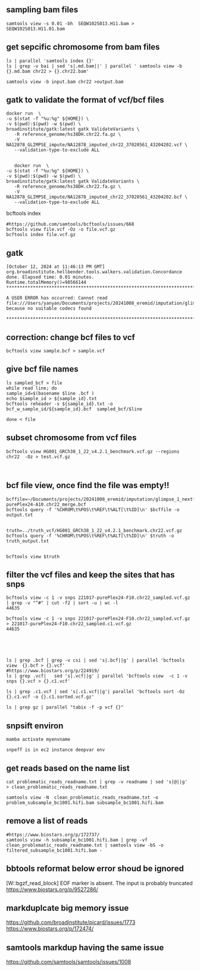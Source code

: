 

## sampling bam files
```
samtools view -s 0.01 -bh  SEQW102S013.H11.bam > SEQW102S013.H11.01.bam
```

## get sepcific chromosome from bam files
```
ls | parallel 'samtools index {}'
ls | grep -v bai | sed 's|.md.bam||' | parallel ' samtools view -b {}.md.bam chr22 > {}.chr22.bam'

samtools view -b input.bam chr22 >output.bam
```



## gatk to validate the format of vcf/bcf files
```
docker run  \
-u $(stat -f "%u:%g" ${HOME}) \
-v $(pwd):$(pwd) -w $(pwd) \
broadinstitute/gatk:latest gatk ValidateVariants \
   -R reference_genome/hs38DH.chr22.fa.gz \
   -V NA12878_GLIMPSE_impute/NA12878_imputed_chr22_37020561_43204202.vcf \
   --validation-type-to-exclude ALL
   
   
   docker run  \
-u $(stat -f "%u:%g" ${HOME}) \
-v $(pwd):$(pwd) -w $(pwd) \
broadinstitute/gatk:latest gatk ValidateVariants \
   -R reference_genome/hs38DH.chr22.fa.gz \
   -V NA12878_GLIMPSE_impute/NA12878_imputed_chr22_37020561_43204202.bcf \
   --validation-type-to-exclude ALL

```



bcftools index
```
#https://github.com/samtools/bcftools/issues/668
bcftools view file.vcf -Oz -o file.vcf.gz
bcftools index file.vcf.gz
```


## gatk
```
[October 12, 2024 at 11:46:13 PM GMT] org.broadinstitute.hellbender.tools.walkers.validation.Concordance done. Elapsed time: 0.01 minutes.
Runtime.totalMemory()=98566144
***********************************************************************

A USER ERROR has occurred: Cannot read file:///Users/yanyan/Documents/projects/20241008_eremid/imputation/glimpse_1_nextflow/glimpse_sample_out/115M_zac_E02.chr22.01_sampled.bcf because no suitable codecs found

***********************************************************************

```

## correction: change bcf files to vcf
```
bcftools view sample.bcf > sample.vcf
```


## give bcf file names

```
ls sampled_bcf > file
while read line; do
sample_id=$(basename $line .bcf ) 
echo $sample_id > ${sample_id}.txt
bcftools reheader -s ${sample_id}.txt -o  bcf_w_sample_id/${sample_id}.bcf  sampled_bcf/$line

done < file

```



## subset chromosome from vcf files
```
bcftools view HG001_GRCh38_1_22_v4.2.1_benchmark.vcf.gz --regions chr22  -Oz > test.vcf.gz



```


## bcf file view, once find the file was empty!!
```
bcffile=~/Documents/projects/20241008_eremid/imputation/glimpse_1_nextflow_working_retry/glimpse_ligate_out/221017-purePlex24-A10.chr22_merge.bcf
bcftools query -f '%CHROM\t%POS\t%REF\t%ALT[\t%ID]\n' $bcffile -o output.txt


truth=../truth_vcf/HG001_GRCh38_1_22_v4.2.1_benchmark.chr22.vcf.gz
bcftools query -f '%CHROM\t%POS\t%REF\t%ALT[\t%ID]\n' $truth -o truth_output.txt


bcftools view $truth

```


## filter the vcf files and keep the sites that has snps
```
bcftools view -c 1 -v snps 221017-purePlex24-F10.chr22_sampled.vcf.gz | grep -v "^#" | cut -f2 | sort -u | wc -l
44635

bcftools view -c 1 -v snps 221017-purePlex24-F10.chr22_sampled.vcf.gz  > 221017-purePlex24-F10.chr22_sampled.c1.vcf.gz
44635





ls | grep .bcf | grep -v csi | sed 's|.bcf||g' | parallel 'bcftools view  {}.bcf > {}.vcf'
#https://www.biostars.org/p/224919/
ls | grep .vcf|   sed 's|.vcf||g' | parallel 'bcftools view  -c 1 -v snps {}.vcf > {}.c1.vcf'

ls | grep .c1.vcf | sed 's|.c1.vcf||g'| parallel 'bcftools sort -Oz {}.c1.vcf -o {}.c1.sorted.vcf.gz'

ls | grep gz | parallel "tabix -f -p vcf {}"

```


## snpsift environ
```
mamba activate myenvname

snpeff is in ec2 instance deepvar env
```


## get reads based on the name list
```
cat problematic_reads_readname.txt | grep -v readname | sed 's|@||g'  > clean_problematic_reads_readname.txt

samtools view -N  clean_problematic_reads_readname.txt -o problem_subsample_bc1001.hifi.bam subsample_bc1001.hifi.bam

```

## remove a list of reads
```
#https://www.biostars.org/p/172737/
samtools view -h subsample_bc1001.hifi.bam | grep -vf clean_problematic_reads_readname.txt | samtools view -bS -o filtered_subsample_bc1001.hifi.bam -
```

## bbtools reformat below error shoud be ignored
[W::bgzf_read_block] EOF marker is absent. The input is probably truncated
https://www.biostars.org/p/9527286/


## markduplcate big memory issue

https://github.com/broadinstitute/picard/issues/1773
https://www.biostars.org/p/172474/

## samtools markdup having the same issue
https://github.com/samtools/samtools/issues/1008